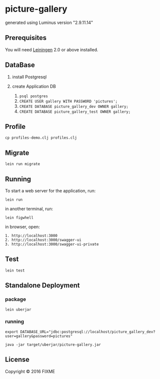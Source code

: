 # picture-gallery

generated using Luminus version "2.9.11.14"

## Prerequisites

You will need [Leiningen][1] 2.0 or above installed.

[1]: https://github.com/technomancy/leiningen

## DataBase

1. install Postgresql

2. create Application DB

    1. `psql postgres`
    2. `CREATE USER gallery WITH PASSWORD 'pictures';`
    3. `CREATE DATABASE picture_gallery_dev OWNER gallery;`
    4. `CREATE DATABASE picture_gallery_test OWNER gallery;`
    
## Profile

    cp profiles-demo.clj profiles.clj

## Migrate

    lein run migrate

## Running

To start a web server for the application, run:

    lein run
    
in another terminal, run:

    lein figwhell
    
in browser, open: 

    1. http://localhost:3000 
    2. http://localhost:3000/swagger-ui 
    3. http://localhost:3000/swagger-ui-private
    
## Test

    lein test
    
## Standalone Deployment

### package

    lein uberjar
    
### running

    export DATABASE_URL="jdbc:postgresql://localhost/picture_gallery_dev?user=gallery&password=pictures"
    
    java -jar target/uberjar/picture-gallery.jar

## License

Copyright © 2016 FIXME
